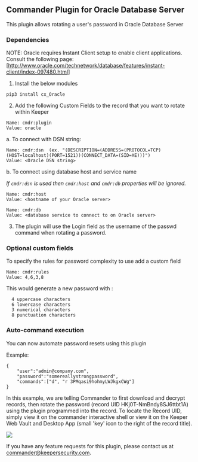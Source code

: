 Commander Plugin for Oracle Database Server
----

This plugin allows rotating a user's password in Oracle Database Server

### Dependencies 

NOTE: Oracle requires Instant Client setup to enable client applications. Consult the following page:
[http://www.oracle.com/technetwork/database/features/instant-client/index-097480.html]

1) Install the below modules

```
pip3 install cx_Oracle
```

2) Add the following Custom Fields to the record that you want to rotate within Keeper

```
Name: cmdr:plugin
Value: oracle
```

a. To connect with DSN string:
```
Name: cmdr:dsn  (ex. "(DESCRIPTION=(ADDRESS=(PROTOCOL=TCP)(HOST=localhost)(PORT=1521))(CONNECT_DATA=(SID=XE)))")
Value: <Oracle DSN string>
```

b. To connect using database host and service name

_If `cmdr:dsn` is used then `cmdr:host` and `cmdr:db` properties will be ignored._

```
Name: cmdr:host
Value: <hostname of your Oracle server>

Name: cmdr:db
Value: <database service to connect to on Oracle server>
```

3) The plugin will use the Login field as the username of the passwd command when rotating a password.

### Optional custom fields

To specify the rules for password complexity to use add a custom field

```
Name: cmdr:rules
Value: 4,6,3,8
```

This would generate a new password with :
```
  4 uppercase characters
  6 lowercase characters
  3 numerical characters
  8 punctuation characters
```

### Auto-command execution

You can now automate password resets using this plugin

Example:

```
{                                                                               
    "user":"admin@company.com",
    "password":"somereallystrongpassword",
    "commands":["d", "r 3PMqasi9hohmyLWJkgxCWg"]
}
```

In this example, we are telling Commander to first download and decrypt records, then rotate the password (record UID HKj0T-NmBndy8SJ6ttbt1A) using the plugin programmed into the record. To locate the Record UID, simply view it on the commander interactive shell or view it on the Keeper Web Vault and Desktop App (small 'key' icon to the right of the record title).

![](https://raw.githubusercontent.com/Keeper-Security/Commander/master/keepercommander/images/record_uid.png)

If you have any feature requests for this plugin, please contact us at commander@keepersecurity.com.

